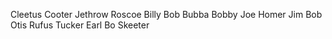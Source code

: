 
Cleetus
Cooter
Jethrow
Roscoe
Billy Bob
Bubba
Bobby Joe
Homer
Jim Bob
Otis
Rufus
Tucker
Earl
Bo
Skeeter
